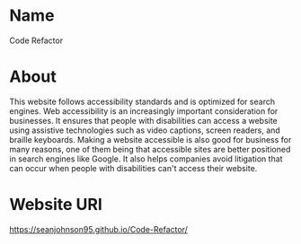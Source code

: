 # Name
Code Refactor
# About 
This website follows accessibility standards and is optimized for search engines.
Web accessibility is an increasingly important consideration for businesses. It ensures that people with disabilities can access a website using assistive technologies such as video captions, screen readers, and braille keyboards. Making a website accessible is also good for business for many reasons, one of them being that accessible sites are better positioned in search engines like Google. It also helps companies avoid litigation that can occur when people with disabilities can't access their website.
# Website URl 
https://seanjohnson95.github.io/Code-Refactor/
